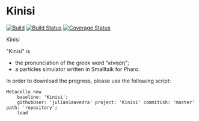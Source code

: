 # Kinisi

[![Build](https://github.com/julianSaavedra/Kinisi/actions/workflows/tests.yml/badge.svg)](https://github.com/julianSaavedra/Kinisi/actions/workflows/tests.yml)
[![Build Status](https://travis-ci.org/julianSaavedra/Kinisi.png)](https://travis-ci.org/julianSaavedra/Kinisi)
[![Coverage Status](https://coveralls.io/repos/github/julianSaavedra/Kinisi/badge.png)](https://coveralls.io/github/julianSaavedra/Kinisi?branch=master)

Kinisi

"Kinisi" is
- the pronunciation of the greek word "κίνηση";
- a particles simulator written in Smalltalk for Pharo.

In order to download the progress, please use the following script:

```
Metacello new
    baseline: 'Kinisi';
    githubUser: 'julianSaavedra' project: 'Kinisi' commitish: 'master' path: 'repository';
    load
```
